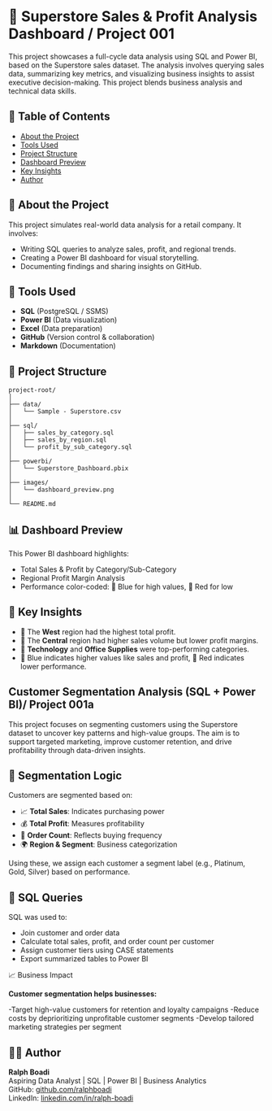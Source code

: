 
# 🛒 Superstore Sales & Profit Analysis Dashboard / Project 001

This project showcases a full-cycle data analysis using SQL and Power BI, based on the Superstore sales dataset. The analysis involves querying sales data, summarizing key metrics, and visualizing business insights to assist executive decision-making. This project blends business analysis and technical data skills. 

## 📂 Table of Contents
- [About the Project](#about-the-project)
- [Tools Used](#tools-used)
- [Project Structure](#project-structure)
- [Dashboard Preview](#dashboard-preview)
- [Key Insights](#key-insights)
- [Author](#author)

## 📌 About the Project

This project simulates real-world data analysis for a retail company. It involves:
- Writing SQL queries to analyze sales, profit, and regional trends.
- Creating a Power BI dashboard for visual storytelling.
- Documenting findings and sharing insights on GitHub.

## 🧰 Tools Used

- **SQL** (PostgreSQL / SSMS)
- **Power BI** (Data visualization)
- **Excel** (Data preparation)
- **GitHub** (Version control & collaboration)
- **Markdown** (Documentation)

## 📁 Project Structure

```
project-root/
│
├── data/
│   └── Sample - Superstore.csv
│
├── sql/
│   ├── sales_by_category.sql
│   ├── sales_by_region.sql
│   └── profit_by_sub_category.sql
│
├── powerbi/
│   └── Superstore_Dashboard.pbix
│
├── images/
│   └── dashboard_preview.png
│
└── README.md
```

## 📊 Dashboard Preview

This Power BI dashboard highlights:
- Total Sales & Profit by Category/Sub-Category
- Regional Profit Margin Analysis
- Performance color-coded: 🔵 Blue for high values, 🔴 Red for low

## 🧠 Key Insights

- 🔹 The **West** region had the highest total profit.
- 🔸 The **Central** region had higher sales volume but lower profit margins.
- 🔹 **Technology** and **Office Supplies** were top-performing categories.
- 🔵 Blue indicates higher values like sales and profit, 🔴 Red indicates lower performance.

## Customer Segmentation Analysis (SQL + Power BI)/ Project 001a
This project focuses on segmenting customers using the Superstore dataset to uncover key patterns and high-value groups. The aim is to support targeted marketing, improve customer retention, and drive profitability through data-driven insights.


## 🧠 Segmentation Logic

Customers are segmented based on:

- 📈 **Total Sales**: Indicates purchasing power  
- 💰 **Total Profit**: Measures profitability  
- 🔁 **Order Count**: Reflects buying frequency  
- 🌍 **Region & Segment**: Business categorization

Using these, we assign each customer a segment label (e.g., Platinum, Gold, Silver) based on performance.

## 🧾 SQL Queries

SQL was used to:
- Join customer and order data
- Calculate total sales, profit, and order count per customer
- Assign customer tiers using CASE statements
- Export summarized tables to Power BI

📈 Business Impact

**Customer segmentation helps businesses:**

-Target high-value customers for retention and loyalty campaigns
-Reduce costs by deprioritizing unprofitable customer segments
-Develop tailored marketing strategies per segment


## 👨‍💻 Author

**Ralph Boadi**  
Aspiring Data Analyst | SQL | Power BI | Business Analytics  
GitHub: [github.com/ralphboadi](https://github.com/ralphboadi)  
LinkedIn: [linkedin.com/in/ralph-boadi](https://linkedin.com/in/ralph-boadi)
